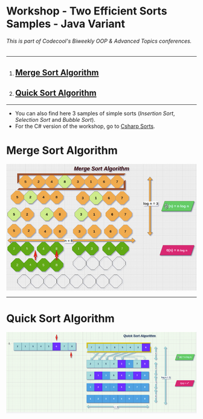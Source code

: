 # Workshop - Two Efficient Sorts Samples - Java Variant

###### This is part of Codecool's Biweekly OOP & Advanced Topics conferences.

---
1. ## [Merge Sort Algorithm](#Merge-Sort-Algorithm)
2. ## [Quick Sort Algorithm](#Quick-Sort-Algorithm)
---
- You can also find here 3 samples of simple sorts (_Insertion Sort_, _Selection Sort_ and _Bubble Sort_).
- For the C# version of the workshop, go to [Csharp Sorts](https://github.com/TudorDan/Workshop-Csharp-TwoEfficientSorts#Merge-Sort-Algorithm).

# Merge Sort Algorithm
![Merge sort Diagram](mergeSort.png)

---

# Quick Sort Algorithm
![Quick sort Diagram](quickSort.png)